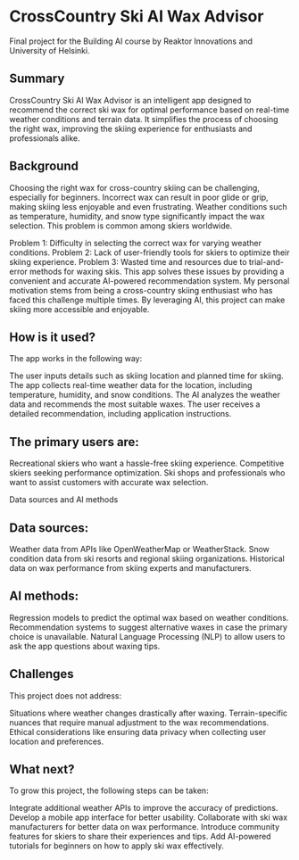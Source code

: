 # CrossCountry Ski AI Wax Advisor
Final project for the Building AI course by Reaktor Innovations and University of Helsinki.

## Summary
CrossCountry Ski AI Wax Advisor is an intelligent app designed to recommend the correct ski wax for optimal performance based on real-time weather conditions and terrain data. It simplifies the process of choosing the right wax, improving the skiing experience for enthusiasts and professionals alike.

## Background
Choosing the right wax for cross-country skiing can be challenging, especially for beginners. Incorrect wax can result in poor glide or grip, making skiing less enjoyable and even frustrating. Weather conditions such as temperature, humidity, and snow type significantly impact the wax selection. This problem is common among skiers worldwide.

Problem 1: Difficulty in selecting the correct wax for varying weather conditions.
Problem 2: Lack of user-friendly tools for skiers to optimize their skiing experience.
Problem 3: Wasted time and resources due to trial-and-error methods for waxing skis.
This app solves these issues by providing a convenient and accurate AI-powered recommendation system. My personal motivation stems from being a cross-country skiing enthusiast who has faced this challenge multiple times. By leveraging AI, this project can make skiing more accessible and enjoyable.

## How is it used?
The app works in the following way:

The user inputs details such as skiing location and planned time for skiing.
The app collects real-time weather data for the location, including temperature, humidity, and snow conditions.
The AI analyzes the weather data and recommends the most suitable waxes.
The user receives a detailed recommendation, including application instructions.

## The primary users are:

Recreational skiers who want a hassle-free skiing experience.
Competitive skiers seeking performance optimization.
Ski shops and professionals who want to assist customers with accurate wax selection.

Data sources and AI methods

## Data sources:

Weather data from APIs like OpenWeatherMap or WeatherStack.
Snow condition data from ski resorts and regional skiing organizations.
Historical data on wax performance from skiing experts and manufacturers.

## AI methods:

Regression models to predict the optimal wax based on weather conditions.
Recommendation systems to suggest alternative waxes in case the primary choice is unavailable.
Natural Language Processing (NLP) to allow users to ask the app questions about waxing tips.

## Challenges
This project does not address:

Situations where weather changes drastically after waxing.
Terrain-specific nuances that require manual adjustment to the wax recommendations.
Ethical considerations like ensuring data privacy when collecting user location and preferences.

## What next?
To grow this project, the following steps can be taken:

Integrate additional weather APIs to improve the accuracy of predictions.
Develop a mobile app interface for better usability.
Collaborate with ski wax manufacturers for better data on wax performance.
Introduce community features for skiers to share their experiences and tips.
Add AI-powered tutorials for beginners on how to apply ski wax effectively.
